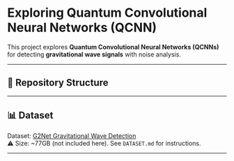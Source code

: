 # Exploring Quantum Convolutional Neural Networks (QCNN)

This project explores **Quantum Convolutional Neural Networks (QCNNs)** for detecting **gravitational wave signals** with noise analysis.  

---

## 📂 Repository Structure

---

## 📊 Dataset
Dataset: [G2Net Gravitational Wave Detection](https://www.kaggle.com/competitions/g2net-gravitational-wave-detection/data)  
⚠️ Size: ~77GB (not included here). See `DATASET.md` for instructions.

---

